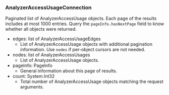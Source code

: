 ### AnalyzerAccessUsageConnection
Paginated list of AnalyzerAccessUsage objects. Each page of the results includes at most 1000 entries. Query the `pageInfo.hasNextPage` field to know whether all objects were returned.

- edges: list of AnalyzerAccessUsageEdges
  - List of AnalyzerAccessUsage objects with additional pagination information. Use `nodes` if per-object cursors are not needed.
- nodes: list of AnalyzerAccessUsages
  - List of AnalyzerAccessUsage objects.
- pageInfo: PageInfo
  - General information about this page of results.
- count: System.Int32
  - Total number of AnalyzerAccessUsage objects matching the request arguments.
